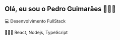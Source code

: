 ## Olá, eu sou o Pedro Guimarães 🙋🏻‍♂️
<!--[![Linkedin](https://img.shields.io/badge/LinkedIn-0077B5?style=for-the-badge&logo=linkedin&logoColor=white)](https://www.linkedin.com/in/pedrolgr/)
[![Youtube](https://img.shields.io/badge/YouTube-FF0000?style=for-the-badge&logo=youtube&logoColor=white)]()
[![Tiktok](https://img.shields.io/badge/TikTok-000000?style=for-the-badge&logo=tiktok&logoColor=white)]()-->

💻 Desenvolvimento FullStack

👨🏻‍💻 React, Nodejs, TypeScript
